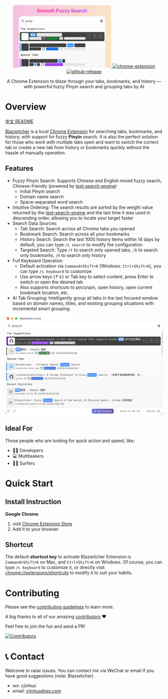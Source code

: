 <div align="center">
    <a href="#" target="_blank">
      <img src="./docs/1.0-english-880x440-radius.png" alt="logo" height="200">
    </a>


<a href="https://chromewebstore.google.com/detail/blazwitcher-fuzzy-pinyin/fjgablnemienkegdnbihhemebmmonihg" target="_blank">
<img src="https://img.shields.io/badge/chrome-extension?style=flat&label=extension&color=deepskyblue" alt="chrome-extension">
</a>
<a href="https://github.com/cjinhuo/blazwitcher/releases" target="_blank">
<img src="https://img.shields.io/github/v/release/cjinhuo/blazwitcher?style=flat&label=release&color=green" alt="github-release">
</a>



<p>A Chrome Extension to blaze through your tabs, bookmarks, and history — with powerful fuzzy Pinyin search and grouping tabs by AI</p>

</div>


# Overview
[中文 README](./docs/README_zh.md)

[Blazwitcher](https://blazwitcher.vercel.app/) is a local [Chrome Extension](https://chromewebstore.google.com/detail/blazwitcher-search-and-sw/fjgablnemienkegdnbihhemebmmonihg?hl=en-US) for searching tabs, bookmarks, and history, with support for fuzzy **Pinyin** search. It is also the perfect solution for those who work with multiple tabs open and want to switch the correct tab or create a new tab from history or bookmarks quickly without the hassle of manually operation.

## Features
- Fuzzy Pinyin Search: Supports Chinese and English mixed fuzzy search, Chinese-friendly (powered by [text-search-engine](https://github.com/cjinhuo/text-search-engine))
  - Initial Pinyin search
  - Domain name search
  - Space-separated word search
- Intuitive Ordering: The search results are sorted by the weight value returned by the [text-search-engine](https://github.com/cjinhuo/text-search-engine) and the last time it was used in descending order, allowing you to locate your target faster
- Search Data Sources:
  - Tab Search: Search across all Chrome tabs you opened
  - Bookmark Search: Search across all your bookmarks
  - History Search: Search the last 1000 history items within 14 days by default, you can type `/s search` to modify the configuration
  - Targeted Search: Type `/t` to search only opened tabs, `/b` to search only bookmarks, `/h` to search only history
- Full Keyboard Operation
  - Default activation via `Command+Shift+K` (Windows: `Ctrl+Shift+K`), you can type `/s keyboard` to customize
  - Use arrow keys (↑↓) or Tab key to select content, press Enter to switch or open the desired tab
  - Also supports shortcuts to pin/unpin, open history, open current bookmark location, etc.
- AI Tab Grouping: Intelligently group all tabs in the last focused window based on domain names, titles, and existing grouping situations with incremental smart grouping

![landing](./docs/landing.png)

## Ideal For
Those people who are looking for quick action and speed, like:
- 🧑‍💻 Developers
- 💻 Multitaskers
- 🏄🏻 Surfers


# Quick Start
## Install Instruction
**Google Chrome**
1.  visit [Chrome Extension Store](https://chromewebstore.google.com/detail/blazwitcher-search-and-sw/fjgablnemienkegdnbihhemebmmonihg?hl=en-US)
2.  Add it to your browser


## Shortcut
The default **shortcut key** to activate Blazwitcher Extension is `Command+Shift+K` on Mac, and `Ctrl+Shift+K` on Windows. Of course, you can type `/s keyboard` to customize it, or directly visit [chrome://extensions/shortcuts](chrome://extensions/shortcuts) to modify it to suit your habits.

# Contributing
Please see the [contributing guidelines](./CONTRIBUTING.md) to learn more.

A big thanks to all of our amazing [contributors](https://github.com/cjinhuo/blazwitcher/graphs/contributors) ❤️

Feel free to join the fun and send a PR!

[![Contributors](https://contrib.rocks/image?repo=cjinhuo/blazwitcher)](https://github.com/cjinhuo/blazwitcher/graphs/contributors)



# 📞 Contact
Welcome to raise issues. You can contact me via WeChat or email if you have good suggestions (note: Blazwitcher)
* wx: cjinhuo
* email: cjinhuo@qq.com